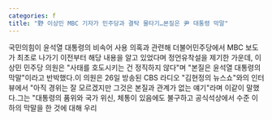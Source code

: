 ```yaml
---
categories: f
title: "野 이상민 MBC 기자가 민주당과 결탁 물타기…본질은 尹 대통령 막말"
---
```

국민의힘이 윤석열 대통령의 비속어 사용 의혹과 관련해 더불어민주당에서 MBC 보도가 최초로 나가기 이전부터 해당 내용을 알고 있었다며 정언유착설을 제기한 가운데, 이상민 민주당 의원은 "사태를 호도시키는 건 정직하지 않다"며 "본질은 윤석열 대통령의 막말"이라고 반박했다.이 의원은 26일 방송된 CBS 라디오 "김현정의 뉴스쇼"와의 인터뷰에서 "아직 경위는 잘 모르겠지만 그것은 본질과 관계가 없는 얘기"라며 이같이 말했다.그는 "대통령의 품위와 국가 위신, 체통이 있음에도 불구하고 공식석상에서 수준 이하의 막말을 한 것에 대해 우리